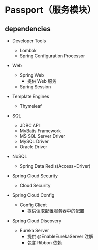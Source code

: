 # Passport（服务模块）

## dependencies

- Developer Tools
    - Lombok
    - Spring Configuration Processor

- Web
    - Spring Web
        - 提供 Web 服务
    - Spring Session

- Template Engines
    - Thymeleaf

- SQL
    - JDBC API
    - MyBatis Framework
    - MS SQL Server Driver
    - MySQL Driver
    - Oracle Driver

- NoSQL
    - Spring Data Redis(Access+Driver)

- Spring Cloud Security
    - Cloud Security

- Spring Cloud Config
    - Config Client
        - 提供读取配置服务器中的配置

- Spring Cloud Discovery
    - Eureka Server
        - 提供 @EnableEurekaServer 注解
        - 包含 Ribbon 依赖
